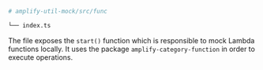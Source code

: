 ```bash {2}
# amplify-util-mock/src/func

└── index.ts
```

The file exposes the `start()` function which is responsible to mock Lambda functions locally. It uses the package `amplify-category-function` in order to execute operations.
